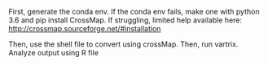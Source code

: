 First, generate the conda env. If the conda env fails, make one with python 3.6 and pip install CrossMap.
If struggling, limited help available here: http://crossmap.sourceforge.net/#installation

Then, use the shell file to convert using crossMap. Then, run vartrix. Analyze output using R file
